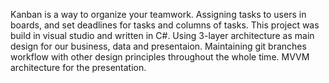 Kanban is a way to organize your teamwork.
Assigning tasks to users in boards, and set deadlines for tasks and columns of tasks.
This project was build in visual studio and written in C#. Using 3-layer architecture as main design for our business, data and presentaion. 
Maintaining git branches workflow with other design principles throughout the whole time.
MVVM architecture for the presentation.
